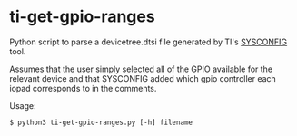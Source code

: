 # ti-get-gpio-ranges

Python script to parse a devicetree.dtsi file generated by TI's [SYSCONFIG](https://www.ti.com/tool/SYSCONFIG) tool.

Assumes that the user simply selected all of the GPIO available for the relevant device and that SYSCONFIG added which gpio controller each iopad corresponds to in the comments.

Usage:

```
$ python3 ti-get-gpio-ranges.py [-h] filename
```